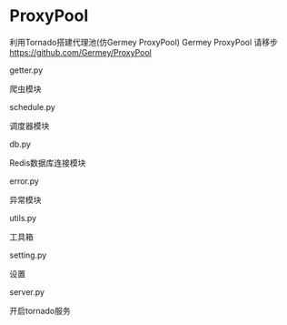 # ProxyPool
利用Tornado搭建代理池(仿Germey ProxyPool)
Germey ProxyPool 请移步 https://github.com/Germey/ProxyPool

getter.py

爬虫模块

schedule.py

调度器模块

db.py

Redis数据库连接模块

error.py

异常模块

utils.py

工具箱

setting.py

设置

server.py

开启tornado服务



